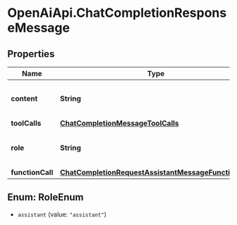 # OpenAiApi.ChatCompletionResponseMessage

## Properties
Name | Type | Description | Notes
------------ | ------------- | ------------- | -------------
**content** | **String** | The contents of the message. | 
**toolCalls** | [**ChatCompletionMessageToolCalls**](ChatCompletionMessageToolCalls.md) |  | [optional] 
**role** | **String** | The role of the author of this message. | 
**functionCall** | [**ChatCompletionRequestAssistantMessageFunctionCall**](ChatCompletionRequestAssistantMessageFunctionCall.md) |  | [optional] 

<a name="RoleEnum"></a>
## Enum: RoleEnum

* `assistant` (value: `"assistant"`)

